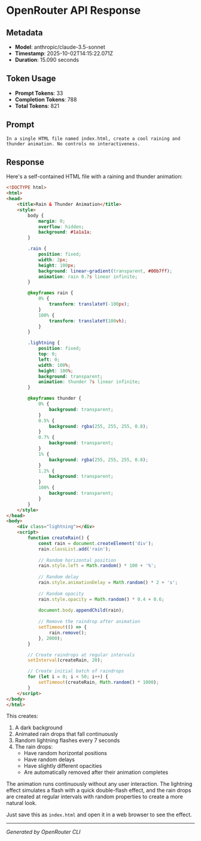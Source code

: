 # OpenRouter API Response

## Metadata
- **Model**: anthropic/claude-3.5-sonnet
- **Timestamp**: 2025-10-02T14:15:22.071Z
- **Duration**: 15.090 seconds

## Token Usage
- **Prompt Tokens**: 33
- **Completion Tokens**: 788
- **Total Tokens**: 821

## Prompt
```
In a single HTML file named index.html, create a cool raining and thunder animation. No controls no interactiveness.

```

## Response
Here's a self-contained HTML file with a raining and thunder animation:

```html
<!DOCTYPE html>
<html>
<head>
    <title>Rain & Thunder Animation</title>
    <style>
        body {
            margin: 0;
            overflow: hidden;
            background: #1a1a1a;
        }

        .rain {
            position: fixed;
            width: 2px;
            height: 100px;
            background: linear-gradient(transparent, #00b7ff);
            animation: rain 0.7s linear infinite;
        }

        @keyframes rain {
            0% {
                transform: translateY(-100px);
            }
            100% {
                transform: translateY(100vh);
            }
        }

        .lightning {
            position: fixed;
            top: 0;
            left: 0;
            width: 100%;
            height: 100%;
            background: transparent;
            animation: thunder 7s linear infinite;
        }

        @keyframes thunder {
            0% {
                background: transparent;
            }
            0.5% {
                background: rgba(255, 255, 255, 0.8);
            }
            0.7% {
                background: transparent;
            }
            1% {
                background: rgba(255, 255, 255, 0.8);
            }
            1.2% {
                background: transparent;
            }
            100% {
                background: transparent;
            }
        }
    </style>
</head>
<body>
    <div class="lightning"></div>
    <script>
        function createRain() {
            const rain = document.createElement('div');
            rain.classList.add('rain');
            
            // Random horizontal position
            rain.style.left = Math.random() * 100 + '%';
            
            // Random delay
            rain.style.animationDelay = Math.random() * 2 + 's';
            
            // Random opacity
            rain.style.opacity = Math.random() * 0.4 + 0.6;
            
            document.body.appendChild(rain);
            
            // Remove the raindrop after animation
            setTimeout(() => {
                rain.remove();
            }, 2000);
        }

        // Create raindrops at regular intervals
        setInterval(createRain, 20);

        // Create initial batch of raindrops
        for (let i = 0; i < 50; i++) {
            setTimeout(createRain, Math.random() * 1000);
        }
    </script>
</body>
</html>
```

This creates:
1. A dark background
2. Animated rain drops that fall continuously
3. Random lightning flashes every 7 seconds
4. The rain drops:
   - Have random horizontal positions
   - Have random delays
   - Have slightly different opacities
   - Are automatically removed after their animation completes

The animation runs continuously without any user interaction. The lightning effect simulates a flash with a quick double-flash effect, and the rain drops are created at regular intervals with random properties to create a more natural look.

Just save this as `index.html` and open it in a web browser to see the effect.

---
*Generated by OpenRouter CLI*